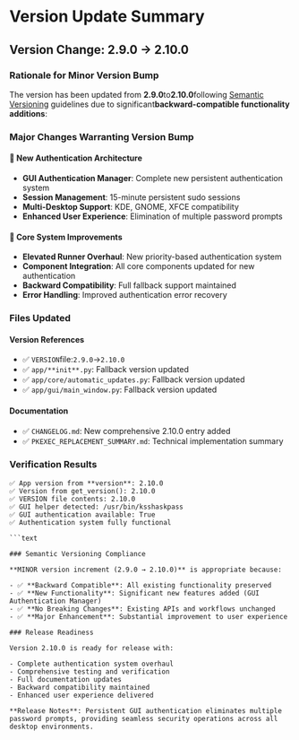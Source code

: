 # Version Update Summary

## Version Change: 2.9.0 → 2.10.0

### Rationale for Minor Version Bump

The version has been updated from **2.9.0**to**2.10.0**following
[Semantic Versioning](HTTPS://semver.org/) guidelines due to significant**backward-compatible
functionality additions**:

### Major Changes Warranting Version Bump

#### 🔐 **New Authentication Architecture**

- **GUI Authentication Manager**: Complete new persistent authentication system
- **Session Management**: 15-minute persistent sudo sessions
- **Multi-Desktop Support**: KDE, GNOME, XFCE compatibility
- **Enhanced User Experience**: Elimination of multiple password prompts

#### 🚀 **Core System Improvements**

- **Elevated Runner Overhaul**: New priority-based authentication system
- **Component Integration**: All core components updated for new authentication
- **Backward Compatibility**: Full fallback support maintained
- **Error Handling**: Improved authentication error recovery

### Files Updated

#### Version References

- ✅ `VERSION`file:`2.9.0`→`2.10.0`
- ✅ `app/**init**.py`: Fallback version updated
- ✅ `app/core/automatic_updates.py`: Fallback version updated
- ✅ `app/gui/main_window.py`: Fallback version updated

#### Documentation

- ✅ `CHANGELOG.md`: New comprehensive 2.10.0 entry added
- ✅ `PKEXEC_REPLACEMENT_SUMMARY.md`: Technical implementation summary

### Verification Results

````text
✅ App version from **version**: 2.10.0
✅ Version from get_version(): 2.10.0
✅ VERSION file contents: 2.10.0
✅ GUI helper detected: /usr/bin/ksshaskpass
✅ GUI authentication available: True
✅ Authentication system fully functional

```text

### Semantic Versioning Compliance

**MINOR version increment (2.9.0 → 2.10.0)** is appropriate because:

- ✅ **Backward Compatible**: All existing functionality preserved
- ✅ **New Functionality**: Significant new features added (GUI Authentication Manager)
- ✅ **No Breaking Changes**: Existing APIs and workflows unchanged
- ✅ **Major Enhancement**: Substantial improvement to user experience

### Release Readiness

Version 2.10.0 is ready for release with:

- Complete authentication system overhaul
- Comprehensive testing and verification
- Full documentation updates
- Backward compatibility maintained
- Enhanced user experience delivered

**Release Notes**: Persistent GUI authentication eliminates multiple password prompts, providing seamless security operations across all desktop environments.
````
